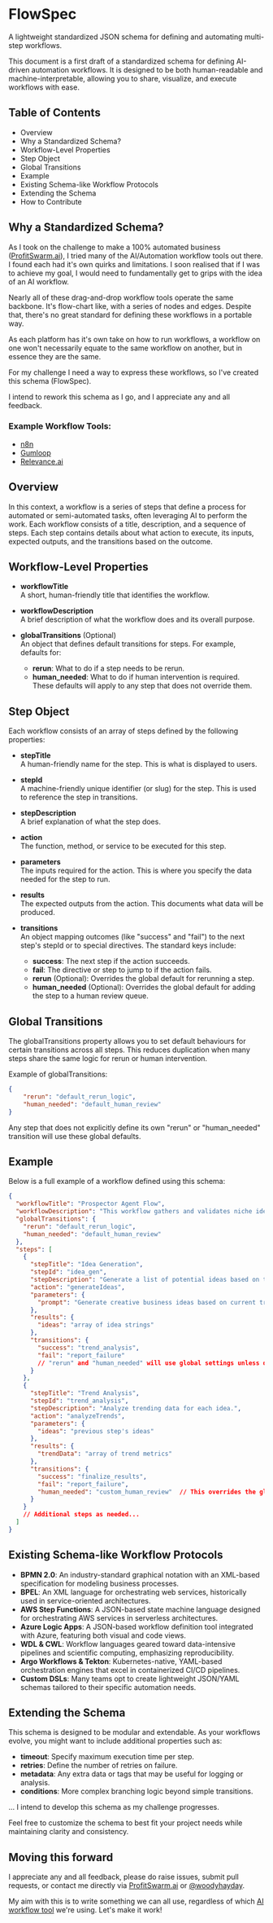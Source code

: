 FlowSpec
===============================

A lightweight standardized JSON schema for defining and automating multi-step workflows.

This document is a first draft of a standardized schema for defining AI-driven automation workflows. It is designed to be both human-readable and machine-interpretable, allowing you to share, visualize, and execute workflows with ease.

Table of Contents
-----------------

-   Overview
-   Why a Standardized Schema?
-   Workflow-Level Properties
-   Step Object
-   Global Transitions
-   Example
-   Existing Schema-like Workflow Protocols
-   Extending the Schema
-   How to Contribute

Why a Standardized Schema?
--------

As I took on the challenge to make a 100% automated business ([ProfitSwarm.ai](https://profitswarm.ai)), I tried many of the AI/Automation workflow tools out there. I found each had it's own quirks and limitations. I soon realised that if I was to achieve my goal, I would need to fundamentally get to grips with the idea of an AI workflow.

Nearly all of these drag-and-drop workflow tools operate the same backbone. It's flow-chart like, with a series of nodes and edges. Despite that, there's no great standard for defining these workflows in a portable way.

As each platform has it's own take on how to run workflows, a workflow on one won't necessarily equate to the same workflow on another, but in essence they are the same.

For my challenge I need a way to express these workflows, so I've created this schema (FlowSpec).

I intend to rework this schema as I go, and I appreciate any and all feedback.


### Example Workflow Tools:
- [n8n](https://profitswarm.ai/n8n-review-workflow-automation-tools/)
- [Gumloop](https://profitswarm.ai/gumloop-review/)
- [Relevance.ai](https://profitswarm.ai/relevance-ai-review/)


Overview
--------

In this context, a workflow is a series of steps that define a process for automated or semi-automated tasks, often leveraging AI to perform the work. Each workflow consists of a title, description, and a sequence of steps. Each step contains details about what action to execute, its inputs, expected outputs, and the transitions based on the outcome.

Workflow-Level Properties
-------------------------

-   **workflowTitle**\
    A short, human-friendly title that identifies the workflow.

-   **workflowDescription**\
    A brief description of what the workflow does and its overall purpose.

-   **globalTransitions** (Optional)\
    An object that defines default transitions for steps. For example, defaults for:

    -   **rerun**: What to do if a step needs to be rerun.
    -   **human_needed**: What to do if human intervention is required.\
        These defaults will apply to any step that does not override them.

Step Object
-----------

Each workflow consists of an array of steps defined by the following properties:

-   **stepTitle**\
    A human-friendly name for the step. This is what is displayed to users.

-   **stepId**\
    A machine-friendly unique identifier (or slug) for the step. This is used to reference the step in transitions.

-   **stepDescription**\
    A brief explanation of what the step does.

-   **action**\
    The function, method, or service to be executed for this step.

-   **parameters**\
    The inputs required for the action. This is where you specify the data needed for the step to run.

-   **results**\
    The expected outputs from the action. This documents what data will be produced.

-   **transitions**\
    An object mapping outcomes (like "success" and "fail") to the next step's stepId or to special directives. The standard keys include:

    -   **success**: The next step if the action succeeds.
    -   **fail**: The directive or step to jump to if the action fails.
    -   **rerun** (Optional): Overrides the global default for rerunning a step.
    -   **human_needed** (Optional): Overrides the global default for adding the step to a human review queue.

Global Transitions
------------------

The globalTransitions property allows you to set default behaviours for certain transitions across all steps. This reduces duplication when many steps share the same logic for rerun or human intervention.

Example of globalTransitions:

```json
{
    "rerun": "default_rerun_logic",
    "human_needed": "default_human_review"
}
```

Any step that does not explicitly define its own "rerun" or "human_needed" transition will use these global defaults.

Example
-------

Below is a full example of a workflow defined using this schema:
```json
{
  "workflowTitle": "Prospector Agent Flow",
  "workflowDescription": "This workflow gathers and validates niche ideas and domain availability.",
  "globalTransitions": {
    "rerun": "default_rerun_logic",
    "human_needed": "default_human_review"
  },
  "steps": [
    {
      "stepTitle": "Idea Generation",
      "stepId": "idea_gen",
      "stepDescription": "Generate a list of potential ideas based on trends.",
      "action": "generateIdeas",
      "parameters": {
        "prompt": "Generate creative business ideas based on current trends."
      },
      "results": {
        "ideas": "array of idea strings"
      },
      "transitions": {
        "success": "trend_analysis",
        "fail": "report_failure"
        // "rerun" and "human_needed" will use global settings unless defined here.
      }
    },
    {
      "stepTitle": "Trend Analysis",
      "stepId": "trend_analysis",
      "stepDescription": "Analyze trending data for each idea.",
      "action": "analyzeTrends",
      "parameters": {
        "ideas": "previous step's ideas"
      },
      "results": {
        "trendData": "array of trend metrics"
      },
      "transitions": {
        "success": "finalize_results",
        "fail": "report_failure",
        "human_needed": "custom_human_review"  // This overrides the global default.
      }
    }
    // Additional steps as needed...
  ]
}

```

Existing Schema-like Workflow Protocols
---------------------------------------

-   **BPMN 2.0**: An industry-standard graphical notation with an XML-based specification for modeling business processes.
-   **BPEL**: An XML language for orchestrating web services, historically used in service-oriented architectures.
-   **AWS Step Functions**: A JSON-based state machine language designed for orchestrating AWS services in serverless architectures.
-   **Azure Logic Apps**: A JSON-based workflow definition tool integrated with Azure, featuring both visual and code views.
-   **WDL & CWL**: Workflow languages geared toward data-intensive pipelines and scientific computing, emphasizing reproducibility.
-   **Argo Workflows & Tekton**: Kubernetes-native, YAML-based orchestration engines that excel in containerized CI/CD pipelines.
-   **Custom DSLs**: Many teams opt to create lightweight JSON/YAML schemas tailored to their specific automation needs.

Extending the Schema
--------------------

This schema is designed to be modular and extendable. As your workflows evolve, you might want to include additional properties such as:

-   **timeout**: Specify maximum execution time per step.
-   **retries**: Define the number of retries on failure.
-   **metadata**: Any extra data or tags that may be useful for logging or analysis.
-   **conditions**: More complex branching logic beyond simple transitions.

... I intend to develop this schema as my challenge progresses.

Feel free to customize the schema to best fit your project needs while maintaining clarity and consistency.

Moving this forward
--------------------

I appreciate any and all feedback, please do raise issues, submit pull requests, or contact me directly via [ProfitSwarm.ai](https://profitswarm.ai) or [@woodyhayday](https://x.com/woodyhayday).

My aim with this is to write something we can all use, regardless of which [AI workflow tool](https://profitswarm.ai/category/ai-tool-reviews/) we're using. Let's make it work!
